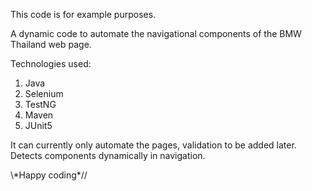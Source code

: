 This code is for example purposes.

A dynamic code to automate the navigational components of the BMW Thailand web page.

Technologies used:
1. Java
2. Selenium
3. TestNG
4. Maven
5. JUnit5

It can currently only automate the pages, validation to be added later.
Detects components dynamically in navigation.

\\\*Happy coding*//
